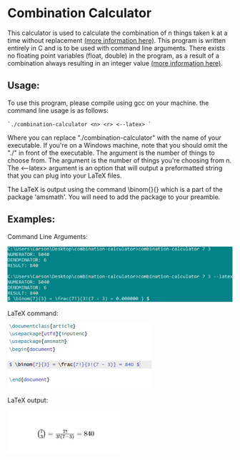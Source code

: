 # Combination Calculator
This calculator is used to calculate the combination of n things taken k at a time without replacement [(more information here)](https://en.wikipedia.org/wiki/Combination). This program is written entirely in C and is to be used with command line arguments. There exists no floating point variables (float, double) in the program, as a result of a combination always resulting in an integer value [(more information here)](https://math.stackexchange.com/questions/11601/proof-that-a-combination-is-an-integer).

## Usage:
To use this program, please compile using gcc on your machine.
the command line usage is as follows:

    `./combination-calculator <n> <r> <--latex> `

Where you can replace "./combination-calculator" with the name of your executable. If you're on a Windows machine, note that you should omit the "./" in front of the executable.
The <n> argument is the number of things to choose from.
The <r> argument is the number of things you're choosing from n.
The <--latex> argument is an option that will output a preformatted string that you can plug into your LaTeX files.

The LaTeX is output using the command \binom{}{} which is a part of the package 'amsmath'. You will need to add the package to your preamble.

## Examples:
Command Line Arguments: 

![An example of execution](/etc/demo.png)

LaTeX command:

![An example of the output LaTeX command](/etc/latex.png)

LaTeX output:

![An example of the output LaTeX file](/etc/latex-result.png)


